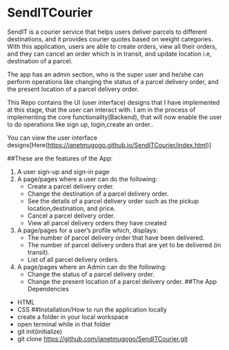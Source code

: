 # SendITCourier
SendIT is a courier service that helps users deliver parcels to different destinations, and it provides courier quotes based on weight categories. With this application, users are able to create orders, view all their orders, and they can cancel an order which is in transit, and update location i.e, destination of a parcel.

The app has an admin section, who is the super user and he/she can perform operations like changing the status of a parcel delivery order, and the present location of a parcel delivery order.

This Repo contains the UI (user interface) designs that I have implemented at this stage, that the user can interact with. I am in the process of implementing the core functionality(Backend), that will now enable the user to do operations like sign up, login,create an order.. 

You can view the user interface designs[Here(https://janetmugogo.github.io/SendITCourier/index.html)]

##These are the features of the App:
1. A user sign-up and sign-in page<br>
2. A page/pages where a user can do the following:
      - Create a parcel delivery order.
      - Change the destination of a parcel delivery order.
      - See the details of a parcel delivery order such as the pickup location,destination, and price.
      - Cancel a parcel delivery order.
      - View all parcel delivery orders they have created
3. A page/pages for a user’s profile which, displays:
      - The number of parcel delivery order that have been delivered.
      - The number of parcel delivery orders that are yet to be delivered (in transit).
      - List of all parcel delivery orders.
4. A page/pages where an Admin can do the following:
      - Change the status of a parcel delivery order.
      - Change the present location of a parcel delivery order.
##The App Dependencies
 - HTML
- CSS
##Installation/How to run the application locally
 - create a folder in your local workspace<br>
- open terminal while in that folder<br>
- git init(initialize)<br>
- git clone https://github.com/janetmugogo/SendITCourier.git

